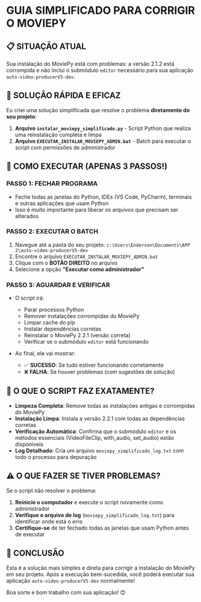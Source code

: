 # GUIA SIMPLIFICADO PARA CORRIGIR O MOVIEPY

## 📋 SITUAÇÃO ATUAL

Sua instalação do MoviePy está com problemas: a versão 2.1.2 está corrompida e não inclui o submódulo `editor` necessário para sua aplicação `auto-video-producerV5-dev`.

## 🎯 SOLUÇÃO RÁPIDA E EFICAZ

Eu criei uma solução simplificada que resolve o problema **diretamente do seu projeto**:

1. **Arquivo `instalar_moviepy_simplificado.py`** - Script Python que realiza uma reinstalação completa e limpa
2. **Arquivo `EXECUTAR_INSTALAR_MOVIEPY_ADMIN.bat`** - Batch para executar o script com permissões de administrador

## 🚀 COMO EXECUTAR (APENAS 3 PASSOS!)

### PASSO 1: FECHAR PROGRAMA

- Feche todas as janelas do Python, IDEs (VS Code, PyCharm), terminais e outras aplicações que usam Python
- Isso é muito importante para liberar os arquivos que precisam ser alterados

### PASSO 2: EXECUTAR O BATCH

1. Navegue até a pasta do seu projeto: `c:\Users\Enderson\Documents\APP 2\auto-video-producerV5-dev`
2. Encontre o arquivo `EXECUTAR_INSTALAR_MOVIEPY_ADMIN.bat`
3. Clique com o **BOTÃO DIREITO** no arquivo
4. Selecione a opção **"Executar como administrador"**

### PASSO 3: AGUARDAR E VERIFICAR

- O script irá:
  - Parar processos Python
  - Remover instalações corrompidas do MoviePy
  - Limpar cache do pip
  - Instalar dependências corretas
  - Reinstalar o MoviePy 2.2.1 (versão correta)
  - Verificar se o submódulo `editor` está funcionando

- Ao final, ele vai mostrar:
  - ✅ **SUCESSO**: Se tudo estiver funcionando corretamente
  - ❌ **FALHA**: Se houver problemas (com sugestões de solução)

## 📝 O QUE O SCRIPT FAZ EXATAMENTE?

- **Limpeza Completa**: Remove todas as instalações antigas e corrompidas do MoviePy
- **Instalação Limpa**: Instala a versão 2.2.1 com todas as dependências corretas
- **Verificação Automática**: Confirma que o submódulo `editor` e os métodos essenciais (VideoFileClip, with_audio, set_audio) estão disponíveis
- **Log Detalhado**: Cria um arquivo `moviepy_simplificado_log.txt` com todo o processo para depuração

## ⚠️ O QUE FAZER SE TIVER PROBLEMAS?

Se o script não resolver o problema:

1. **Reinicie o computador** e execute o script novamente como administrador
2. **Verifique o arquivo de log** (`moviepy_simplificado_log.txt`) para identificar onde está o erro
3. **Certifique-se** de ter fechado todas as janelas que usam Python antes de executar

## 🎊 CONCLUSÃO

Esta é a solução mais simples e direta para corrigir a instalação do MoviePy em seu projeto. Após a execução bem-sucedida, você poderá executar sua aplicação `auto-video-producerV5-dev` normalmente!

Boa sorte e bom trabalho com sua aplicação! 😊